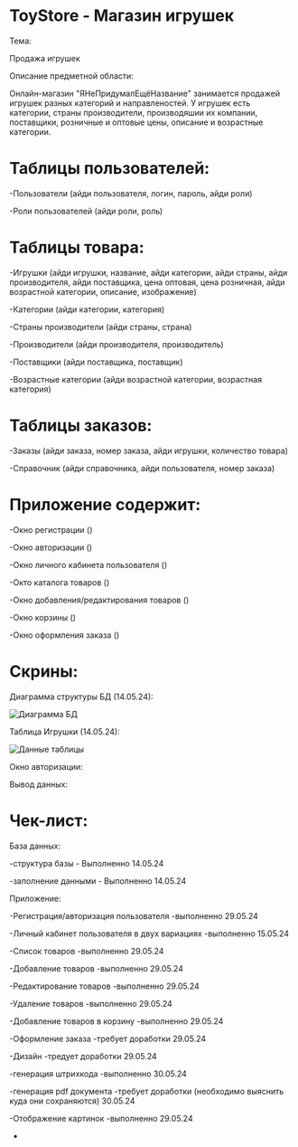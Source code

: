 # ToyStore - Магазин игрушек

Тема:

Продажа игрушек

Описание предметной области:

Онлайн-магазин "ЯНеПридумалЕщёНазвание" занимается продажей игрушек разных категорий и направленостей. У игрушек есть категории, страны производители, производяшии их компании, поставщики, розничные и оптовые цены, описание и возрастные категории.

# Таблицы пользователей:

-Пользователи (айди пользователя, логин, пароль, айди роли)

-Роли пользователей (айди роли, роль)

# Таблицы товара:

-Игрушки (айди игрушки, название, айди категории, айди страны, айди производителя, айди поставщика, цена оптовая, цена розничная, айди возрастной категории, описание, изображение)

-Категории (айди категории, категория)

-Страны производители (айди страны, страна)

-Производители (айди производителя, производитель)

-Поставщики (айди поставщика, поставщик)

-Возрастные категории (айди возрастной категории, возрастная категория)

# Таблицы заказов:

-Заказы (айди заказа, номер заказа, айди игрушки, количество товара)

-Справочник (айди справочника, айди пользователя, номер заказа)

# Приложение содержит:

-Окно регистрации ()

-Окно авторизации ()

-Окно личного кабинета пользователя ()

-Окто каталога товаров ()

-Окно добавления/редактирования товаров ()

-Окно корзины ()

-Окно оформления заказа ()

# Скрины:

Диаграмма структуры БД (14.05.24):

![Диаграмма БД](https://github.com/AndryDewsden/ToyStoreByVlasovAndry/assets/154083401/ca57acb7-141e-4ee3-beca-c561125b20ef)

Таблица Игрушки (14.05.24):

![Данные таблицы](https://github.com/AndryDewsden/ToyStoreByVlasovAndry/assets/154083401/0dc838ff-b32b-40d4-a308-6cdce173acca)

Окно авторизации:



Вывод данных:



# Чек-лист:

База данных:

-структура базы - Выполненно 14.05.24

-заполнение данными - Выполненно 14.05.24

Приложение:

-Регистрация/авторизация пользователя -выполненно 29.05.24

-Личный кабинет пользователя в двух вариациях -выполненно 15.05.24

-Список товаров -выполненно 29.05.24

-Добавление товаров -выполненно 29.05.24

-Редактирование товаров -выполненно 29.05.24

-Удаление товаров -выполненно 29.05.24

-Добавление товаров в корзину -выполненно 29.05.24

-Оформление заказа -требует доработки 29.05.24

-Дизайн -тредует доработки 29.05.24

-генерация штрихкода -выполненно 30.05.24

-генерация pdf документа -требует доработки (необходимо выяснить куда они сохраняются) 30.05.24

-Отображение картинок -выполненно 29.05.24

-
